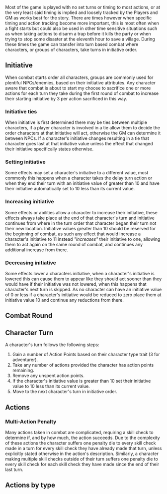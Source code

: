 Most of the game is played with no set turns or timing to most actions, or at the very least said timing is implied and loosely tracked by the Players and GM as works best for the story. There are times however when specific timing and action tracking become more important, this is most often when a fight starts but could also be used in other time sensitive situations such as when taking actions to disarm a trap before it kills the party or when trying to stop some disaster at the eleventh hour to save a village. During these times the game can transfer into turn based combat where characters, or groups of characters, take turns in initiative order.

## Initiative
When combat starts order all characters, groups are commonly used for plentiful NPCs/enemies, based on their initiative attributes. Any character aware that combat is about to start my choose to sacrifice one or more actions for each turn they take during the first round of combat to increase their starting initiative by 3 per action sacrificed in this way.

### Initiative ties
When initiative is first determined there may be ties between multiple characters, if a player character is involved in a tie allow them to decide the order characters at that initiative will act, otherwise the GM can determine it between NPCs. If a character's initiative changes resulting in a tie that character goes last at that initiative value unless the effect that changed their initiative specifically states otherwise.

### Setting initiative
Some effects may set a character's initiative to a different value, most commonly this happens when a character takes the delay turn action or when they end their turn with an initiative value of greater than 10 and have their initiative automatically set to 10 less than its current value.

### Increasing initiative
Some effects or abilities allow a character to increase their initiative, these effects always take place at the end of that character's turn and initiative continues from where in the turn order that character began their turn not their new location. Initiative values greater than 10 should be reserved for the beginning of combat, as such any effect that would increase a character's initiative to 11 instead _"increases"_ their initiative to one, allowing them to act again on the same round of combat, and continues any additional increase from there.

### Decreasing initiative
Some effects lower a characters initiative, when a character's initiative is lowered this can cause them to appear like they should act sooner than they  would have if their initiative was not lowered, when this happens that character's next turn is skipped. As no character can have an initiative value of 0 or less if a character's initiative would be reduced to zero place them at initiative value 10 and continue any reductions from there.


## Combat Round

## Character Turn
A character's turn follows the following steps:
1. Gain a number of Action Points based on their character type trait (3 for adventurer).
2. Take any number of actions provided the character has action points remaining.
3. Remove any unspent action points.
4. If the character's initiative value is greater than 10 set their initiative value to 10 less than its current value.
5. Move to the next character's turn in initiative order.

## Actions
### Multi-Action Penalty
Many actions taken in combat are complicated, requiring a skill check to determine if, and by how much, the action succeeds. Due to the complexity of these actions the character suffers one penalty die to every skill check made in a turn for every skill check they have already made that turn, unless explicitly stated otherwise in the action's description. Similarly, a character making multiple skill checks outside of their turn suffers one penalty die to every skill check for each skill check they have made since the end of their last turn.

## Actions by type
